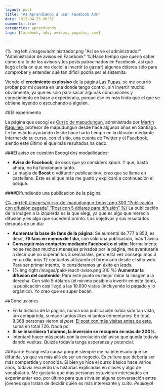 ```yaml
---
layout: post
title: "#1 Aprendiendo a usar Facebook Ads"
date: 2013-04-23 00:37
comments: true
categories: aprendiendo
tags: [facebook, ads, avisos, pagados, smm]

---
```

{% img left /images/administrador.png "Así se ve el administrador" "Administrador de avisos en Facebook" %}Hace tiempo que quería saber cómo era lo de los avisos y los posts patrocinados en Facebook, así que llegó el día en que me decidí a invertir (o gastar) algunos dólares sólo para comprobar y entender qué tan difícil podría ser el sistemita.

Viendo el **crecimiento explosivo** de la página [Las Pupas](https://www.facebook.com/somoslaspupas), se me ocurrió probar por mi cuenta en una donde tengo control, sin invertir mucho, obviamente, ya que es sólo para sacar algunas conclusiones y conocimiento en base a experiencia, porque ese es más lindo que el que se obtiene leyendo o escuchando a alguien.
<!--more-->

##El experimento

La página que escogí es [Curso de mapudungun](http://fb.me/Cursodemapudungun "Página para difusión de un curso presencial de mapudungun en Santiago"), administrada por [Martin Raguileo](http://cursodemapudungun.cl/martin-raguileo/ "Perfil del profesor"), profesor de mapudungun desde hace algunos años en Santiago. Le he estado ayudando desde hace harto tiempo en la difusión mediante Internet de su curso, con el sitio, una cuenta de Twitter y el Facebook, siendo este último el que más resultados ha dado.

###El aviso en cuestión
Escogí dos modadlidades:

* **Aviso de Facebook**, de esos que yo considero _spam_. Y que, hasta ahora, no ha funcionado tanto.
* La magia de **Boost** o «difundir publicación», creo que se llama en castellano. Este es el que más me gustó y explicaré a continuación el porqué.

####Difundiendo una publicación de la página

[{% img left /images/curso-de-mapudungun-boost.png 300 "Publicación con difusión pagada" "Post con 5 dólares para difusión" %}](https://www.facebook.com/Cursodemapudungun/posts/467500443319717 "Enlace a la publicación") La publicación de la imagen a la izquierda es la que elegí, ya que es algo que merecía difusión y es algo que sucederá pronto.
Los objetivos y sus resultados después de un día:

* **Aumentar la base de fans de la página**: Se aumentó de 777 a 853, es decir, **76 fans en menos de 1 día**, con sólo una publicación, más 1 aviso.
* **Conseguir más contactos mediante Facebook o el sitio**: Normalmente no se reciben muchos mensajes privados por la página, me aventuraría a decir que no superan los 3 semanales, pero esta vez conseguimos 3 en un día, más 12 contactos utilizando el formulario desde el sitio web. Para ser primer intento, lo consideramos un éxito en _leads_.
* {% img right /images/paid-reach-aviso.png 310 %} **Aumentar la difusión del contenido**: Para este punto es mejor mirar la imagen a la derecha. Con sólo 5 dólares (el mínimo posible a invertir en este ítem), la publicación casi llegó a las 10.000 vistas (incluyendo lo pagado y lo orgánico). Yo creo que es súper bacán.


##Conclusiones
 
* En la historia de la página, nunca una publicación había sido tan vista, tan compartida, sumado tantos _likes_ ni tantos comentarios. En total, 9.368 personas vieron el _post_. [El post con más visitas antes de este](https://www.facebook.com/105913216145110/posts/453035444766217), suma en total 726. Nada po'.
* **Si se inscribiera 1 alumno, la inversión se recupera en más de 200%**.
* Intentaré hacer más posts con la evolución del aviso que queda todavía dando vueltas. Quizás todavía tenga esperanza y potencial.

##Aparte
Escogí esta causa porque siempre me ha interesado que se difunda, ya que va más allá de ser un negocio. Es cultura que debería ser más compartida y conocida. Si bien yo hice el curso básico hace varios años, todavía recuerdo las historias explicadas en clases y algo de vocabulario. Me gustaría que más personas estuvieran interesadas en experimentar eso, por último para que sirva en alguna conversación entre jóvenes que tratan de decidir quién es más interesante y culto.
_Peukayal_